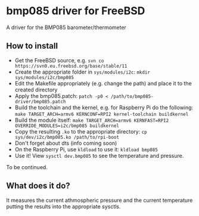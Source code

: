 # bmp085 driver for FreeBSD

A driver for the BMP085 barometer/thermometer

## How to install
 * Get the FreeBSD source, e.g. `svn co https://svn0.eu.freebsd.org/base/stable/11`
 * Create the appropriate folder in `sys/modules/i2c`: `mkdir sys/modules/i2c/bmp085`
 * Edit the Makefile appropriately (e.g. change the path) and place it to the created directory
 * Apply the bmp085.patch: `patch -p0 < /path/to/bmp085-driver/bmp085.patch`
 * Build the toolchain and the kernel, e.g. for Raspberry Pi do the following: `make TARGET_ARCH=armv6 KERNCONF=RPI2 kernel-toolchain buildkernel`
 * Build the module itself: `make TARGET_ARCH=armv6 KERNFAST=RPI2 OVERRIDE_MODULES=i2c/bmp085 buildkernel`
 * Copy the resulting `.ko` to the appropriate directory: `cp sys/dev/i2c/bmp085.ko /path/to/rpi-boot`
 * Don't forget about dts (info coming soon)
 * On the Raspberry Pi, use `kldload` to use it: `kldload bmp085`
 * Use it! View `sysctl dev.bmp085` to see the temperature and pressure.

To be continued.

## What does it do?
It measures the current athmospheric pressure and the current temperature putting the results into the appropriate sysctls.

